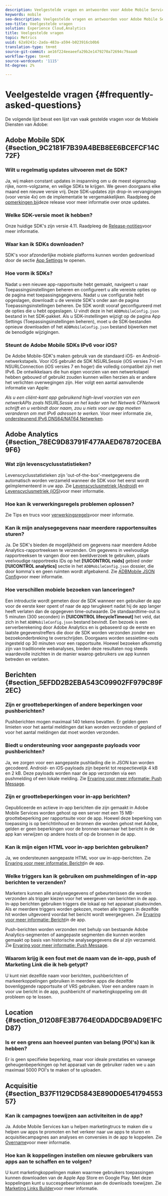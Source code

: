 ```yaml
---
description: Veelgestelde vragen en antwoorden voor Adobe Mobile Services en een algemene beschrijving van functies.
keywords: mobile
seo-description: Veelgestelde vragen en antwoorden voor Adobe Mobile Services en een algemene beschrijving van functies.
seo-title: Veelgestelde vragen
solution: Experience Cloud,Analytics
title: Veelgestelde vragen
topic: Metrics
uuid: 62a9241c-2ada-483a-a594-b023916cb0b6
translation-type: tm+mt
source-git-commit: ae16f224eeaeefa29b2e1479270a72694c79aaa0
workflow-type: tm+mt
source-wordcount: '1115'
ht-degree: 2%

---
```



# Veelgestelde vragen {#frequently-asked-questions}

De volgende lijst bevat een lijst van vaak gestelde vragen voor de Mobiele Diensten van Adobe:

## Adobe Mobile SDK {#section_9C2181F7B39A4BEB8EE6BCEFCF14C72F}

### Wilt u regelmatig updates uitvoeren met de SDK?

Ja, wij maken constant updates in inspanning om u de meest eigenschap rijke, norm-volgzame, en veilige SDKs te krijgen. We geven doorgaans elke maand een nieuwe versie vrij. Deze SDK-updates zijn drop-in vervangingen (voor versie 4x) om de implementatie te vergemakkelijken. Raadpleeg de [opmerkingen bij](https://docs.adobe.com/content/help/nl-NL/release-notes/experience-cloud/current.html)deze release voor meer informatie over onze updates.

### Welke SDK-versie moet ik hebben?

Onze huidige SDK&#39;s zijn versie 4.11. Raadpleeg de [Release-notities](https://docs.adobe.com/content/help/nl-NL/release-notes/experience-cloud/current.html)voor meer informatie.

### Waar kan ik SDKs downloaden?

SDK&#39;s voor afzonderlijke mobiele platforms kunnen worden gedownload door de sectie [App Settings](/help/using/c-manage-app-settings/c-manage-app-settings.md) te openen.

### Hoe vorm ik SDKs?

Nadat u een nieuwe app-rapportsuite hebt gemaakt, navigeert u naar Toepassingsinstellingen beheren en configureert u alle vereiste opties op de pagina met toepassingsgegevens. Nadat u uw configuratie hebt opgeslagen, downloadt u de vereiste SDK&#39;s onder aan de pagina Toepassingsinstellingen beheren. De SDK wordt vooraf geconfigureerd met de opties die u hebt opgeslagen. U vindt deze in het `ADBMobileConfig.json` bestand in het SDK-pakket. Als u SDK-instellingen wijzigt op de pagina App Settings (Toepassingsinstellingen beheren), moet u de SDK-bestanden opnieuw downloaden of het `ADBMobileConfig.json` bestand bijwerken met de benodigde wijzigingen.

### Steunt de Adobe Mobile SDKs IPv6 voor iOS?

De Adobe Mobile-SDK&#39;s maken gebruik van de standaard iOS- en Android-netwerkstapels. Voor iOS gebruikt de SDK NSURLSessie (iOS versies 7+) en NSURLConnection (iOS versies 7 en hoger) die volledig compatibel zijn met IPv6. De ontwikkelaars die hun eigen voorzien van een netwerkstapel hebben gebouwd of gebruikt zouden kunnen willen herzien als er andere het verlichten overwegingen zijn. Hier volgt een aantal aanvullende informatie van Apple:

*Als u een cliënt-kant app gebruikend high-level voorzien van een netwerkAPIs zoals NSURLSessie en het kader van het Netwerk CFNetwork schrijft en u verbindt door naam, zou u niets voor uw app moeten veranderen om met IPv6 adressen te werken.* Voor meer informatie zie, [ondersteunend IPv6 DNS64/NAT64 Netwerken](https://developer.apple.com/library/content/documentation/NetworkingInternetWeb/Conceptual/NetworkingOverview/UnderstandingandPreparingfortheIPv6Transition/UnderstandingandPreparingfortheIPv6Transition.html#__/apple_ref/doc/uid/TP40010220-CH213-SW1).


## Adobe Analytics {#section_78EC9D83791F477AAED678720CEBA9F6}

### Wat zijn levenscyclusstatistieken?

Levenscyclusstatistieken zijn &#39;out-of-the-box&#39;-meetgegevens die automatisch worden verzameld wanneer de SDK voor het eerst wordt geïmplementeerd in uw app. Zie [Levenscyclusmetriek (Android)](/help/android/metrics.md) en [Levenscyclusmetriek (iOS)](/help/ios/metrics.md)voor meer informatie.

### Hoe kan ik verwerkingsregels problemen oplossen?

Zie Tips en trucs voor [verwerkingsregels](https://docs.adobe.com/content/help/en/analytics/admin/admin-tools/processing-rules/processing-rules-tips.html)voor meer informatie.

### Kan ik mijn analysegegevens naar meerdere rapportensuites sturen?

Ja. De SDK&#39;s bieden de mogelijkheid om gegevens naar meerdere Adobe Analytics-rapportreeksen te verzenden. Om gegevens in veelvoudige rapportreeksen te vangen door een beeldverzoek te gebruiken, plaats veelvoudige rapportreeks IDs op het **[!UICONTROL rsids]** gebied onder **[!UICONTROL analytics]** sectie in het `ADBMobileConfig.json` dossier, die door komma&#39;s en geen ruimten wordt afgebakend. Zie [ADBMobile JSON Config](/help/ios/configuration/json-config/json-config.md)voor meer informatie.

### Hoe verschillen mobiele bezoeken van lanceringen?

Een introductie wordt gemeten door de SDK wanneer een gebruiker de app voor de eerste keer opent of naar de app terugkeert nadat hij de app langer heeft verlaten dan de opgegeven time-outwaarde. De standaardtime-out is 5 minuten (300 seconden) in **[!UICONTROL lifecycleTimeout]** het veld, dat zich in het `ADBMobileConfig.json` bestand bevindt. Een bezoek is een serverberekening door Adobe Analytics en is gebaseerd op de eerste en laatste gegevenstreffers die door de SDK worden verzonden zonder een bezoekonderbreking te overschrijden. Doorgaans worden sessietime-outs ingesteld op 30 minuten voor een rapportsuite. Hoewel bezoeken afkomstig zijn van traditionele webanalyses, bieden deze resultaten nog steeds waardevolle inzichten in de manier waarop gebruikers uw app kunnen betreden en verlaten.

## Berichten {#section_5EFDD2B2EBA543C09902FF979C89F2EC}

### Zijn er groottebeperkingen of andere beperkingen voor pushberichten?

Pushberichten mogen maximaal 140 tekens bevatten. Er gelden geen limieten voor het aantal meldingen dat kan worden verzonden of gepland of voor het aantal meldingen dat moet worden verzonden.

### Biedt u ondersteuning voor aangepaste payloads voor pushberichten?

Ja, we zorgen voor een aangepaste pushlading die in JSON kan worden gecodeerd. Android- en iOS-payloads zijn beperkt tot respectievelijk 4 kB en 2 kB. Deze payloads worden naar de app verzonden via een pushmelding of een lokale melding. Zie [Ervaring voor meer informatie: Push Message](/help/using/in-app-messaging/t-create-push-message/c-experience-push-message.md).

### Zijn er groottebeperkingen voor in-app berichten?

Gepubliceerde en actieve in-app berichten die zijn gemaakt in Adobe Mobile Services worden gehost op een server met een 15 MB-groottebeperking per rapportsuite voor de app. Hoewel deze beperking van toepassing is op berichtinhoud en bronnen die worden gehost met Adobe, gelden er geen beperkingen voor de bronnen waarnaar het bericht in de app kan verwijzen op andere hosts of op de bronnen in de app.

### Kan ik mijn eigen HTML voor in-app berichten gebruiken?

Ja, we ondersteunen aangepaste HTML voor uw in-app-berichten. Zie [Ervaring voor meer informatie: Bericht](/help/using/in-app-messaging/t-in-app-message/c-experience-in-app-message.md)in de app.

### Welke triggers kan ik gebruiken om pushmeldingen of in-app berichten te verzenden?

Marketers kunnen alle analysegegevens of gebeurtenissen die worden verzonden als trigger kiezen voor het weergeven van berichten in de app. In-app berichten gebruiken triggers die lokaal op het apparaat plaatsvinden. Als er meerdere triggers worden gekozen, moeten alle triggers in dezelfde hit worden uitgevoerd voordat het bericht wordt weergegeven. Zie [Ervaring voor meer informatie: Bericht](/help/using/in-app-messaging/t-in-app-message/c-experience-in-app-message.md)in de app.

Push-berichten worden verzonden met behulp van bestaande Adobe Analytics-segmenten of aangepaste segmenten die kunnen worden gemaakt op basis van historische analysegegevens die al zijn verzameld. Zie [Ervaring voor meer informatie: Push Message](/help/using/in-app-messaging/t-create-push-message/c-experience-push-message.md).

### Waarom krijg ik een fout met de naam van de in-app, push of Marketing Link die ik heb getypt?

U kunt niet dezelfde naam voor berichten, pushberichten of markeerkoppelingen gebruiken in meerdere apps die dezelfde bovenliggende rapportsuite of VRS gebruiken. Voer een andere naam in voor uw bericht in de app, pushbericht of marketingkoppeling om dit probleem op te lossen.

## Location {#section_01208FE3B7764E0DADDCB9AD9E1FCD87}

### Is er een grens aan hoeveel punten van belang (POI&#39;s) kan ik hebben?

Er is geen specifieke beperking, maar voor ideale prestaties en vanwege geheugenbeperkingen op het apparaat van de gebruiker raden we u aan maximaal 5000 POI&#39;s te maken of te uploaden.

## Acquisitie {#section_B37F1129CD5843E890D0E54179455357}

### Kan ik campagnes toewijzen aan activiteiten in de app?

Ja. Adobe Mobile Services kan u helpen marketingtrucs te maken die u helpen uw apps te promoten en het verkeer naar uw apps te sturen en acquisitiecampagnes aan analyses en conversies in de app te koppelen. Zie [Overname](/help/using/acquisition-main/acquisition-main.md)voor meer informatie.

### Hoe kan ik koppelingen instellen om nieuwe gebruikers van apps aan te schaffen en te volgen?

U kunt marketingkoppelingen maken waarmee gebruikers toepassingen kunnen downloaden van de Apple App Store en Google Play. Met deze koppelingen kunt u succesgebeurtenissen aan de downloads toewijzen. Zie [Marketing Links Builder](/help/using/acquisition-main/c-marketing-links-builder/c-marketing-links-builder.md)voor meer informatie.